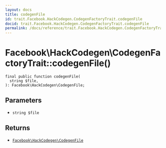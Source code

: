 ```yaml
---
layout: docs
title: codegenFile
id: trait.Facebook.HackCodegen.CodegenFactoryTrait.codegenFile
docid: trait.Facebook.HackCodegen.CodegenFactoryTrait.codegenFile
permalink: /docs/reference/trait.Facebook.HackCodegen.CodegenFactoryTrait.codegenFile/
---
```

# Facebook\\HackCodegen\\CodegenFactoryTrait::codegenFile()




``` Hack
final public function codegenFile(
  string $file,
): Facebook\HackCodegen\CodegenFile;
```




## Parameters




* ` string $file `




## Returns




- [` Facebook\HackCodegen\CodegenFile `](<class.Facebook.HackCodegen.CodegenFile.md>)